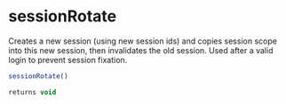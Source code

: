 # sessionRotate

Creates a new session (using new session ids) and copies session scope into this new session, then invalidates the old session. Used after a valid login to prevent session fixation.

```javascript
sessionRotate()
```

```javascript
returns void
```
